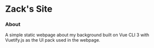 # Zack's Site

### About

A simple static webpage about my background built on Vue CLI 3 with Vuetify.js as the UI pack used in the webpage.